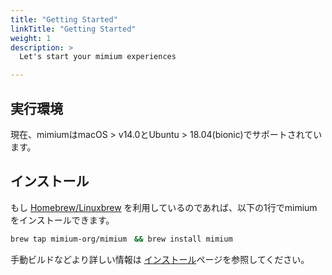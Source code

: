 ```yaml
---
title: "Getting Started"
linkTitle: "Getting Started"
weight: 1
description: >
  Let's start your mimium experiences

---
```



## 実行環境

現在、mimiumはmacOS > v14.0とUbuntu > 18.04(bionic)でサポートされています。
 
## インストール

もし [Homebrew/Linuxbrew](https://brew.sh/) を利用しているのであれば、以下の1行でmimiumをインストールできます。

```bash
brew tap mimium-org/mimium　&& brew install mimium
```

手動ビルドなどより詳しい情報は [インストール](./installation)ページを参照してください。

